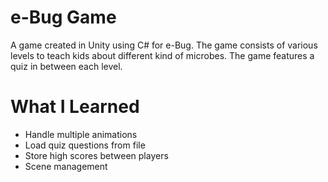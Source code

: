 # e-Bug Game

A game created in Unity using C# for e-Bug. The game consists of various levels to teach kids about different kind of microbes. The game features a quiz in between each level.

# What I Learned

* Handle multiple animations
* Load quiz questions from file 
* Store high scores between players
* Scene management
